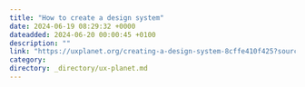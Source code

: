 ```yaml
---
title: "How to create a design system"
date: 2024-06-19 08:29:32 +0000
dateadded: 2024-06-20 00:00:45 +0100
description: ""
link: "https://uxplanet.org/creating-a-design-system-8cffe410f425?source=rss----819cc2aaeee0---4"
category:
directory: _directory/ux-planet.md
---
```

